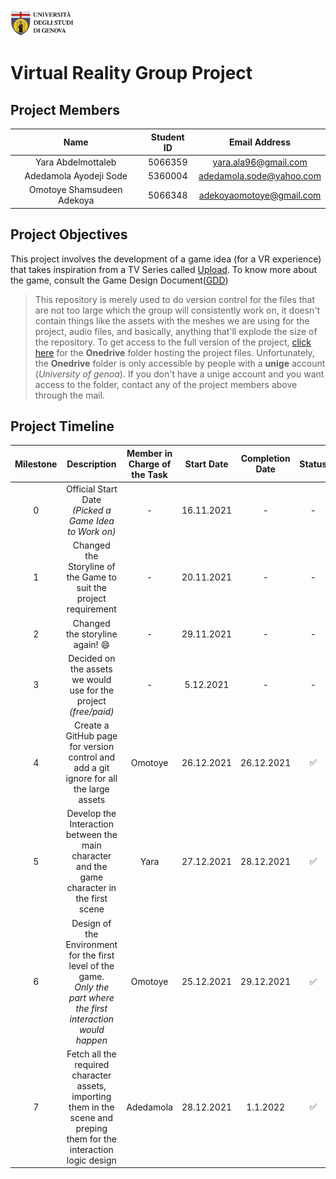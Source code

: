 <a href="https://unige.it/en/">
<img src="images/unige.png" width="20%" height="20%" title="University of Genoa" alt="University of Genoa" >
</a>

# Virtual Reality Group Project

## Project Members

|            Name            | Student ID |      Email Address       |
| :------------------------: | :--------: | :----------------------: |
|     Yara Abdelmottaleb     |  5066359   |   yara.ala96@gmail.com   |
|   Adedamola Ayodeji Sode   |  5360004   | adedamola.sode@yahoo.com |
| Omotoye Shamsudeen Adekoya |  5066348   | adekoyaomotoye@gmail.com |

## Project Objectives

This project involves the development of a game idea (for a VR experience) that takes inspiration from a TV Series called [Upload](https://www.imdb.com/title/tt7826376/). To know more about the game, consult the Game Design Document([GDD](https://docs.google.com/document/d/1s-RS-KIupoKA7JbYUpA-20rCKfIrBCCjWa_8nktlvXc/edit))

> This repository is merely used to do version control for the files that are not too large which the group will consistently work on, it doesn't contain things like the assets with the meshes we are using for the project, audio files, and basically, anything that'll explode the size of the repository. To get access to the full version of the project, [click here](https://unigeit-my.sharepoint.com/:f:/g/personal/s5066348_studenti_unige_it/EnB-jiIiSARBr76yWpTcks4BDYz5ufKvNVGSUhcRoQkccg?e=7FdMy9) for the **Onedrive** folder hosting the project files. Unfortunately, the **Onedrive** folder is only accessible by people with a **unige** account (_University of genoa_). If you don't have a unige account and you want access to the folder, contact any of the project members above through the mail.

## Project Timeline

| Milestone |                                                        Description                                                        | Member in Charge of the Task | Start Date | Completion Date |       Status       | Note                                                            |
| :-------: | :-----------------------------------------------------------------------------------------------------------------------: | :--------------------------: | :--------: | :-------------: | :----------------: | --------------------------------------------------------------- |
|     0     |                                Official Start Date <br/>_(Picked a Game Idea to Work on)_                                 |              -               | 16.11.2021 |        -        |         -          | -                                                               |
|     1     |                             Changed the Storyline of the Game to suit the project requirement                             |              -               | 20.11.2021 |        -        |         -          | -                                                               |
|     2     |                                           Changed the storyline again! :smile:                                            |              -               | 29.11.2021 |        -        |         -          | -                                                               |
|     3     |                          Decided on the assets we would use for the project <br/> _(free/paid)_                           |              -               | 5.12.2021  |        -        |         -          | -                                                               |
|     4     |                  Create a GitHub page for version control and add a git ignore for all the large assets                   |           Omotoye            | 26.12.2021 |   26.12.2021    | :white_check_mark: | -                                                               |
|     5     |               Develop the Interaction between the main character and the game character in the first scene                |             Yara             | 27.12.2021 |   28.12.2021    | :white_check_mark: | -                                                               |
|     6     | Design of the Environment for the first level of the game. <br/> _Only the part where the first interaction would happen_ |           Omotoye            | 25.12.2021 |   29.12.2021    | :white_check_mark: | Still needs a lot of aesthetic addition, _would be added later_ |
|     7     |  Fetch all the required character assets, importing them in the scene and preping them for the interaction logic design   |          Adedamola           | 28.12.2021 |        1.1.2022        |   :white_check_mark:   |                       Uploaded, Still requires work                      |
